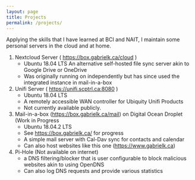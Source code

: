 ```yaml
---
layout: page
title: Projects
permalink: /projects/
---
```


Applying the skills that I have learned at BCI and NAIT, I maintain some personal servers in the cloud and at home. 



1. Nextcloud Server ( <https://box.gabrielk.ca/cloud> )
   - Ubuntu 18.04 LTS An alternative self-hosted file sync server akin to Google Drive or OneDrive
   - Was originally running on independently but has since used the integrated instance in mail-in-a-box
2. Unifi Server ( <https://unifi.scptrl.ca:8080> )
   - Ubuntu 18.04 LTS
   -  A remotely accessible WAN controller for Ubiquity Unifi Products
   -  Not currently available publicly.
3. Mail-in-a-box (<https://box.gabrielk.ca/mail>) on Digital Ocean Droplet (Work in Progress
   - Ubuntu 18.04.2 LTS
   - See <https://box.gabrielk.ca/> for progress
   - A simple mail server with Cal-Dav sync for contacts and calendar
   - Can also host websites like this one (<https://www.gabrielk.ca>)
4. Pi-Hole (Not available on internet)
   - a DNS filtering/blocker that is user configurable to block malicious websites akin to using OpenDNS
   - Can also log DNS requests and provide various statistics


